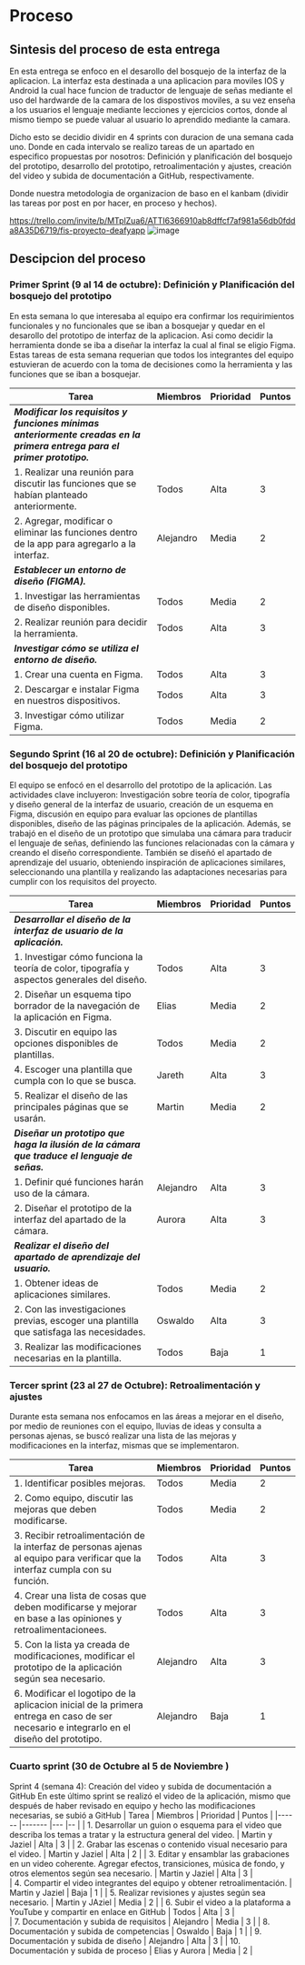 # Proceso 
## Sintesis del proceso de esta entrega
En esta entrega se enfoco en el desarollo del bosquejo de la interfaz de la aplicacion. La interfaz esta destinada a una aplicacion para moviles IOS y Android la cual hace funcion de traductor de lenguaje de señas mediante el uso del hardwarde de la camara de los dispostivos moviles, 
a su vez enseña a los usuarios el lenguaje mediante lecciones y ejercicios cortos, donde al mismo tiempo se puede valuar al usuario lo aprendido mediante la camara.

Dicho esto se decidio dividir en 4 sprints con duracion de una semana cada uno. Donde en cada intervalo se realizo tareas de un apartado en especifico propuestas por nosotros: 
Definición y planificación del bosquejo del prototipo, desarrollo del prototipo, retroalimentación y ajustes, creación del video y subida de documentación a GitHub, respectivamente.

Donde nuestra metodologia de organizacion de baso en el kanbam (dividir las tareas por post en por hacer, en proceso y hechos).

https://trello.com/invite/b/MTplZua6/ATTI6366910ab8dffcf7af981a56db0fdda8A35D6719/fis-proyecto-deafyapp
![image](https://github.com/Elias-Novel0/FIS---EQUIPO-6/assets/133535448/17ab1b82-07d0-4ce4-8758-a22eaddfd7de)

## Descipcion del proceso

### Primer Sprint (9 al 14 de octubre): Definición y Planificación del bosquejo del prototipo
En esta semana lo que interesaba al equipo era confirmar los requirimientos funcionales y no funcionales que se iban a bosquejar y quedar en el desarollo del prototipo de interfaz de la aplicacion. Asi como decidir la herramienta donde se iba a diseñar la interfaz la cual al final se eligio Figma. Estas tareas de esta semana
requerian que todos los integrantes del equipo estuvieran de acuerdo con la toma de decisiones como la herramienta y las funciones que se iban a bosquejar.

| Tarea                                                                                                             | Miembros                                         | Prioridad | Puntos |
|-----------------------------------------------------------------------------------------------------------------------|--------------------------------------------------|-----------|--------|
| __*Modificar los requisitos y funciones mínimas anteriormente creadas en la primera entrega para el primer prototipo.*__|                                                  |           |        |
| 1. Realizar una reunión para discutir las funciones que se habían planteado anteriormente.                            | Todos                                            | Alta      |   3    |
| 2. Agregar, modificar o eliminar las funciones dentro de la app para agregarlo a la interfaz.                         | Alejandro                                        | Media     |   2    |
| __*Establecer un entorno de diseño (FIGMA).*__                                                                        |                                                  |           |        |
| 1. Investigar las herramientas de diseño disponibles.                                                                 | Todos                                            | Media     |   2    |
| 2. Realizar reunión para decidir la herramienta.                                                                      | Todos                                            | Alta      |   3    |
| __*Investigar cómo se utiliza el entorno de diseño.*__                                                                |                                                  |           |        |
| 1. Crear una cuenta en Figma.                                                                                         | Todos                                            | Alta      |   3    |
| 2. Descargar e instalar Figma en nuestros dispositivos.                                                               | Todos                                            | Alta      |   3    |
| 3. Investigar cómo utilizar Figma.                                                                                    | Todos                                            | Media     |   2    |



### Segundo Sprint (16 al 20 de octubre): Definición y Planificación del bosquejo del prototipo
El equipo se enfocó en el desarrollo del prototipo de la aplicación. Las actividades clave incluyeron: Investigación sobre teoría de color, tipografía y diseño general de la interfaz de usuario, creación de un esquema en Figma, 
discusión en equipo para evaluar las opciones de plantillas disponibles, diseño de las páginas principales de la aplicación.
Además, se trabajó en el diseño de un prototipo que simulaba una cámara para traducir el lenguaje de señas, definiendo las funciones relacionadas con la cámara y creando el diseño correspondiente. También se diseñó el apartado de aprendizaje del usuario, obteniendo inspiración de aplicaciones similares, seleccionando una plantilla y realizando las adaptaciones necesarias para cumplir con los requisitos del proyecto.

| Tarea  | Miembros | Prioridad | Puntos |
|------|-------|---|--|
| __*Desarrollar el diseño de la interfaz de usuario de la aplicación.*__ | | | |
| 1. Investigar cómo funciona la teoría de color, tipografía y aspectos generales del diseño. | Todos | Alta | 3 |
| 2. Diseñar un esquema tipo borrador de la navegación de la aplicación en Figma. | Elias | Media | 2 |
| 3. Discutir en equipo las opciones disponibles de plantillas. | Todos | Media | 2 |
| 4. Escoger una plantilla que cumpla con lo que se busca. | Jareth | Alta | 3 |
| 5. Realizar el diseño de las principales páginas que se usarán. | Martin | Media | 2 |
| __*Diseñar un prototipo que haga la ilusión de la cámara que traduce el lenguaje de señas.*__ |  | | |
| 1. Definir qué funciones harán uso de la cámara. | Alejandro | Alta | 3 |
| 2. Diseñar el prototipo de la interfaz del apartado de la cámara. | Aurora | Alta | 3 |
| __*Realizar el diseño del apartado de aprendizaje del usuario.*__ || | | 
| 1. Obtener ideas de aplicaciones similares. | Todos | Media | 2 |
| 2. Con las investigaciones previas, escoger una plantilla que satisfaga las necesidades. | Oswaldo | Alta | 3 |
| 3. Realizar las modificaciones necesarias en la plantilla. | Todos | Baja | 1 |

### Tercer sprint (23 al 27 de Octubre): Retroalimentación y ajustes
Durante esta semana nos enfocamos en las áreas a mejorar en el diseño, por medio de reuniones con el equipo, lluvias de ideas y consulta a personas ajenas, se buscó realizar una lista de las mejoras y modificaciones en la interfaz, mismas que se implementaron. 

| Tarea                                                                                                                                     | Miembros  | Prioridad | Puntos |
|------                                                                                                                                     |-------    |---        |--      |
| 1.	Identificar posibles mejoras.                                                                                                         | Todos     | Media     | 2      | 
| 2. Como equipo, discutir las mejoras que deben modificarse.                                                                               | Todos     | Media     | 2      |
| 3. Recibir retroalimentación de la interfaz de personas ajenas al equipo para verificar que la interfaz cumpla con su función.            | Todos     | Alta      | 3      |  
| 4. Crear una lista de cosas que deben modificarse y mejorar en base a las opiniones y retroalimentacionees.                               | Todos     | Alta      | 3      |
| 5. Con la lista ya creada de modificaciones, modificar el prototipo de la aplicación según sea necesario.                                 | Alejandro | Alta      | 3      |
| 6. Modificar el logotipo de la aplicacion inicial de la primera entrega en caso de ser necesario e integrarlo en el diseño del prototipo. | Alejandro | Baja      | 1      |

### Cuarto sprint (30 de Octubre al 5 de Noviembre )
Sprint 4 (semana 4): Creación del video y subida de documentación a GitHub
En este último sprint se realizó el video de la aplicación, mismo que después de haber revisado en equipo y hecho las modificaciones necesarias, se subió a GitHub
| Tarea                                                                                                                                               | Miembros            | Prioridad | Puntos |
|------                                                                                                                                               |-------              |---        |--      |
| 1. Desarrollar un guion o esquema para el video que describa los temas a tratar y la estructura general del video.                                  | Martin y Jaziel     | Alta      | 3 | 
| 2. Grabar las escenas o contenido visual necesario para el video.                                                                                   | Martin y Jaziel     | Alta      | 2 |
| 3. Editar y ensamblar las grabaciones en un video coherente. Agregar efectos, transiciones, música de fondo, y otros elementos según sea necesario. | Martin y Jaziel     | Alta      | 3 |  
| 4. Compartir el video integrantes del equipo y obtener retroalimentación.                                                                           | Martin y Jaziel     | Baja      | 1 |
| 5. Realizar revisiones y ajustes según sea necesario.                                                                                               | Martin y JAziel     | Media     | 2 |
| 6. Subir el video a la plataforma a YouTube y compartir en enlace en GitHub                                                                         | Todos               | Alta      | 3 |  
| 7. Documentación y subida de requisitos                                                                                                             | Alejandro           | Media     | 3 |
| 8. Documentación y subida de competencias                                                                                                           | Oswaldo             | Baja      | 1 |
| 9. Documentación y subida de diseño                                                                                                                 | Alejandro           | Alta      | 3 |
| 10. Documentación y subida de proceso                                                                                                               | Elias y Aurora      | Media     | 2 |






